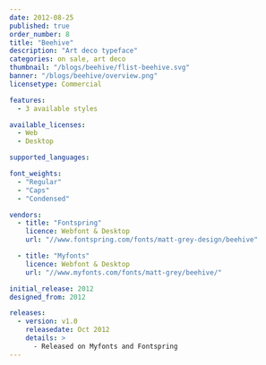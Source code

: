```yaml
---
date: 2012-08-25
published: true
order_number: 8
title: "Beehive"
description: "Art deco typeface"
categories: on sale, art deco
thumbnail: "/blogs/beehive/flist-beehive.svg"
banner: "/blogs/beehive/overview.png"
licensetype: Commercial

features:
  - 3 available styles

available_licenses:
  - Web
  - Desktop

supported_languages:

font_weights:
  - "Regular"
  - "Caps"
  - "Condensed"

vendors:
  - title: "Fontspring"
    licence: Webfont & Desktop
    url: "//www.fontspring.com/fonts/matt-grey-design/beehive"

  - title: "Myfonts"
    licence: Webfont & Desktop
    url: "//www.myfonts.com/fonts/matt-grey/beehive/"

initial_release: 2012
designed_from: 2012

releases:
  - version: v1.0
    releasedate: Oct 2012
    details: >
      - Released on Myfonts and Fontspring
---
```


